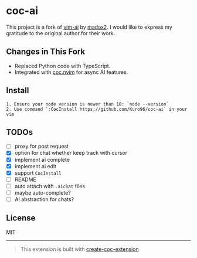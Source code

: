 # coc-ai

This project is a fork of [vim-ai](https://github.com/madox2/vim-ai) by [madox2](https://github.com/madox2).
I would like to express my gratitude to the original author for their work.

## Changes in This Fork

- Replaced Python code with TypeScript.
- Integrated with [coc.nvim](https://github.com/neoclide/coc.nvim) for async AI features.

## Install

    1. Ensure your node version is newer than 18: `node --version`
    2. Use command `:CocInstall https://github.com/Kuro96/coc-ai` in your vim

## TODOs

- [ ] proxy for post request
- [x] option for chat whether keep track with cursor
- [x] implement ai complete
- [x] implement ai edit
- [x] support `CocInstall`
- [ ] README
- [ ] auto attach with `.aichat` files
- [ ] maybe auto-complete?
- [ ] AI abstraction for chats?

## License

MIT

---

> This extension is built with [create-coc-extension](https://github.com/fannheyward/create-coc-extension)
